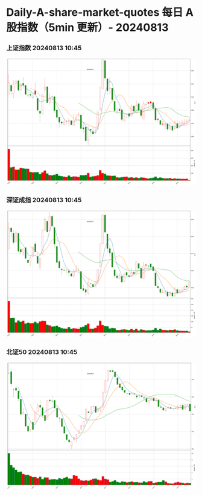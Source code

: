 
# Daily-A-share-market-quotes 每日 A 股指数（5min 更新）- 20240813

### 上证指数 20240813 10:45
![](./fig/2024/8/20240813-sh000001.png)

### 深证成指 20240813 10:45
![](./fig/2024/8/20240813-sz399001.png)

### 北证50 20240813 10:45
![](./fig/2024/8/20240813-bj899050.png)
